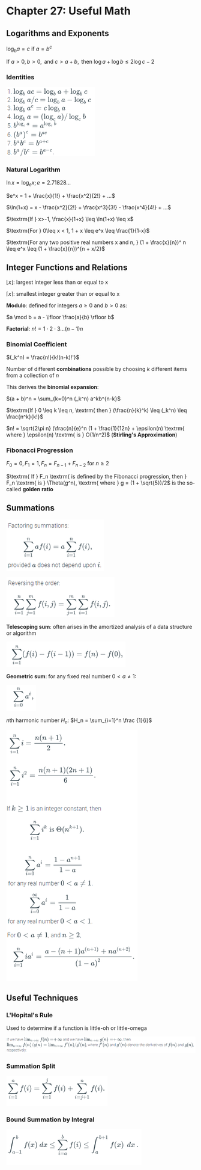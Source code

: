# Chapter 27: Useful Math

## Logarithms and Exponents

$\log_b a = c \textrm{ if } a = b^c$

$\textrm{If } a>0, b>0, \textrm{ and } c > a + b, \textrm{ then } \log a + \log b \leq 2\log c - 2$

### Identities

![log-identities](./res/27-log-identities.PNG)

### Natural Logarithm

$\ln x = \log_e x; e = 2.71828...$

$e^x = 1 + \frac{x}{1!} + \frac{x^2}{2!} + ...$

$\ln(1+x) = x - \frac{x^2}{2!} + \frac{x^3}{3!} - \frac{x^4}{4!} + ...$

$\textrm{If } x>-1, \frac{x}{1+x} \leq \ln(1+x) \leq x$

$\textrm{For } 0\leq x < 1, 1 + x \leq e^x \leq \frac{1}{1-x}$

$\textrm{For any two positive real numbers x and n, } (1 + \frac{x}{n})^ n \leq e^x \leq (1 + \frac{x}{n})^{n + x/2}$

## Integer Functions and Relations

$\lfloor x \rfloor$: largest integer less than or equal to x

$\lceil x \rceil$: smallest integer greater than or equal to x 

**Modulo**: defined for integers $a \geq 0$ and $b > 0$ as: 

$a \mod b = a - \lfloor \frac{a}{b} \rfloor b$

**Factorial**: $n! = 1 \cdot 2 \cdot 3 ... (n-1)n$

### Binomial Coefficient

$(_k^n) = \frac{n!}{k!(n-k)!'}$

Number of different **combinations** possible by choosing $k$ different items from a collection of $n$

This derives the **binomial expansion**: 

$(a + b)^n = \sum_{k=0}^n (_k^n) a^kb^{n-k}$

$\textrm{If } 0 \leq k \leq n, \textrm{ then } (\frac{n}{k}^k) \leq (_k^n) \leq \frac{n^k}{k!}$

$n! = \sqrt{2\pi n} (\frac{n}{e}^n (1 + \frac{1}{12n} + \epsilon(n) \textrm{ where } \epsilon(n) \textrm{ is } O(1/n^2)$ (**Stirling's Approximation**)

### Fibonacci Progression

$F_0 = 0, F_1 = 1, F_n = F_{n-1} + F_{n-2} \textrm{ for } n \geq 2$

$\textrm{ If } F_n \textrm{ is defined by the Fibonacci progression, then } F_n \textrm{ is } \Theta(g^n), \textrm{ where } g = (1 + \sqrt{5})/2$ is the so-called **golden ratio**

## Summations

![sums-factoring](./res/27-sums-factoring.PNG)

![sums-reversing](./res/27-sums-reversing.PNG)

**Telescoping sum**: often arises in the amortized analysis of a data structure or algorithm

![telescoping](./res/27-telescoping.PNG)

**Geometric sum**: for any fixed real number $0 < a\not ={1}$:

![geometric](./res/27-geometric.PNG)

$n$th harmonic number $H_n$: $H_n = \sum_{i=1}^n \frac {1}{i}$

![sums-proofs](./res/27-sums-proofs.PNG)

## Useful Techniques

### L'Hopital's Rule 

Used to determine if a function is little-oh or little-omega

![lhopitals](./res/27-lhopitals.PNG)

### Summation Split

![sum-split](./res/27-sum-split.PNG)

### Bound Summation by Integral

![sum-bound](./res/27-sum-bound.PNG)
